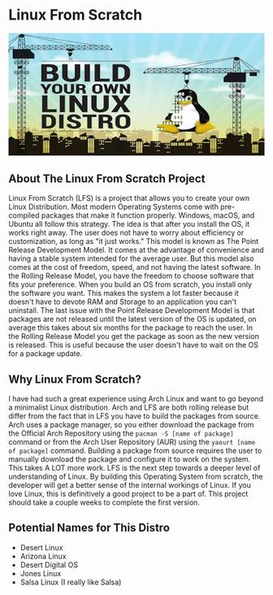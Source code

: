# Linux From Scratch  

<p align="center">
  <img src="lfs.jpg">
</p>

## About The Linux From Scratch Project
Linux From Scratch (LFS) is a project that allows you to create your own Linux Distribution. Most modern Operating Systems come with pre-compiled packages that make it function properly. Windows, macOS, and Ubuntu all follow this strategy. The idea is that after you install the OS, it works right away. The user does not have to worry about efficiency or customization, as long as "it just works." This model is known as The Point Release Development Model. It comes at the advantage of convenience and having a stable system intended for the average user. But this model also comes at the cost of freedom, speed, and not having the latest software. In the Rolling Release Model, you have the freedom to choose software that fits your preference. When you build an OS from scratch, you install only the software you want. This makes the system a lot faster because it doesn't have to devote RAM and Storage to an application you can't uninstall. The last issue with the Point Release Development Model is that packages are not released until the latest version of the OS is updated, on average this takes about six months for the package to reach the user. In the Rolling Release Model you get the package as soon as the new version is released. This is useful because the user doesn't have to wait on the OS for a package update.            

## Why Linux From Scratch?  

I have had such a great experience using Arch Linux and want to go beyond a minimalist Linux distribution. Arch and LFS are both rolling release but differ from the fact that in LFS you have to build the packages from source. Arch uses a package manager, so you either download the package from the Official Arch Repository using the `pacman -S [name of package]` command or from the Arch User Repository (AUR) using the `yaourt [name of package]` command. Building a package from source requires the user to manually download the package and configure it to work on the system. This takes A LOT more work. LFS is the next step towards a deeper level of understanding of Linux. By building this Operating System from scratch, the developer will get a better sense of the internal workings of Linux. If you love Linux, this is definitively a good project to be a part of. This project should take a couple weeks to complete the first version.

## Potential Names for This Distro

  - Desert Linux
  - Arizona Linux
  - Desert Digital OS
  - Jones Linux
  - Salsa Linux (I really like Salsa)
